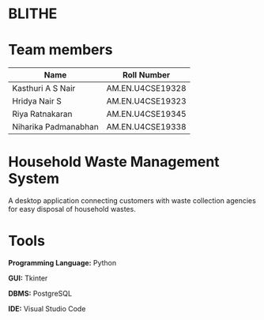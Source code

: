 # BLITHE

# Team members

| Name                 | Roll Number      |
| ----------------     | ---------------- |
| Kasthuri A S Nair    | AM.EN.U4CSE19328 |
| Hridya Nair S        | AM.EN.U4CSE19323 |
| Riya Ratnakaran      | AM.EN.U4CSE19345 |
| Niharika Padmanabhan | AM.EN.U4CSE19338 |

# Household Waste Management System

A desktop application connecting customers with waste collection agencies for easy disposal of household wastes.
 
# Tools

**Programming Language:** Python

**GUI:** Tkinter

**DBMS:** PostgreSQL

**IDE:** Visual Studio Code
